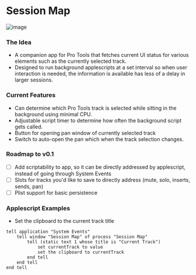 # Session Map

![image](https://i.imgur.com/tEgrNN7.png)

### The Idea
- A companion app for Pro Tools that fetches current UI status for various elements such as the currently selected track.  
- Designed to run background applescripts at a set interval so when user interaction is needed, the information is available has less of a delay in larger sessions.

### Current Features
- Can determine which Pro Tools track is selected while sitting in the background using minimal CPU.  
- Adjustable script timer to determine how often the background script gets called. 
- Button for opening pan window of currently selected track
- Switch to auto-open the pan which when the track selection changes.

### Roadmap to v0.1
- [ ] Add scriptability to app, so it can be directly addressed by applescript, instead of going through System Events
- [ ] Slots for tracks you'd like to save to directly address (mute, solo, inserts, sends, pan)
- [ ] Plist support for basic persistence

### Applescript Examples
- Set the clipboard to the current track title 
```      
tell application "System Events"
	tell window "Session Map" of process "Session Map"
		tell (static text 1 whose title is "Current Track")
			set currentTrack to value
			set the clipboard to currentTrack
		end tell
	end tell
end tell
```
